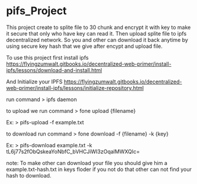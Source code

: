 # pifs_Project


This project create to splite file to 30 chunk and encrypt it with key to make it secure
that only who have key can read it.
Then upload splite file to ipfs decentralized network.
So you and other can download it back anytime by using secure key hash that we give after
encypt and upload file.

To use this project first install ipfs https://flyingzumwalt.gitbooks.io/decentralized-web-primer/install-ipfs/lessons/download-and-install.html

And Initialize your IPFS https://flyingzumwalt.gitbooks.io/decentralized-web-primer/install-ipfs/lessons/initialize-repository.html

run command > ipfs daemon

to upload we run command > fone upload {filename}  

Ex: > pifs-upload -f example.txt

to download run command > fone download -f {filename} -k {key}

Ex: > pifs-download example.txt -k tL6j77s2fObQskeaYoNbfC_bVHCJiWI3zOqalMWXQIc=

note: To make other can download your file you should give him a example.txt-hash.txt in keys floder
if you not do that other can not find your hash to download.

